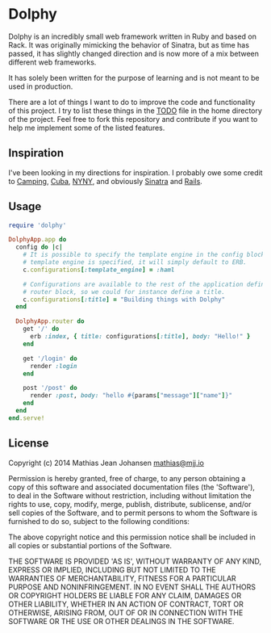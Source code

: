 # Dolphy
Dolphy is an incredibly small web framework written in Ruby and based on Rack.
It was originally mimicking the behavior of Sinatra, but as time has passed, it
has slightly changed direction and is now more of a mix between different web
frameworks.

It has solely been written for the purpose of learning and is not meant to be
used in production.

There are a lot of things I want to do to improve the code and functionality of
this project. I try to list these things in the
[TODO](https://github.com/majjoha/dolphy/blob/master/TODO) file in the home
directory of the project. Feel free to fork this repository and contribute if
you want to help me implement some of the listed features.

## Inspiration
I've been looking in my directions for inspiration. I probably owe some credit
to [Camping](http://camping.io), [Cuba](http://cuba.is),
[NYNY](http://alisnic.github.io/nyny/), and obviously
[Sinatra](http://sinatrarb.com) and [Rails](http://rubyonrails.org).

## Usage
```ruby
require 'dolphy'

DolphyApp.app do
  config do |c|
    # It is possible to specify the template engine in the config block. If no
    # template engine is specified, it will simply default to ERB.
    c.configurations[:template_engine] = :haml

    # Configurations are available to the rest of the application defined in the
    # router block, so we could for instance define a title.
    c.configurations[:title] = "Building things with Dolphy"
  end

  DolphyApp.router do
    get '/' do
      erb :index, { title: configurations[:title], body: "Hello!" }
    end

    get '/login' do
      render :login
    end

    post '/post' do
      render :post, body: "hello #{params["message"]["name"]}"
    end
  end
end.serve!
```

## License
Copyright (c) 2014 Mathias Jean Johansen <mathias@mjj.io>

Permission is hereby granted, free of charge, to any person obtaining
a copy of this software and associated documentation files (the
'Software'), to deal in the Software without restriction, including
without limitation the rights to use, copy, modify, merge, publish,
distribute, sublicense, and/or sell copies of the Software, and to
permit persons to whom the Software is furnished to do so, subject to
the following conditions:

The above copyright notice and this permission notice shall be
included in all copies or substantial portions of the Software.

THE SOFTWARE IS PROVIDED 'AS IS', WITHOUT WARRANTY OF ANY KIND,
EXPRESS OR IMPLIED, INCLUDING BUT NOT LIMITED TO THE WARRANTIES OF
MERCHANTABILITY, FITNESS FOR A PARTICULAR PURPOSE AND NONINFRINGEMENT.
IN NO EVENT SHALL THE AUTHORS OR COPYRIGHT HOLDERS BE LIABLE FOR ANY
CLAIM, DAMAGES OR OTHER LIABILITY, WHETHER IN AN ACTION OF CONTRACT,
TORT OR OTHERWISE, ARISING FROM, OUT OF OR IN CONNECTION WITH THE
SOFTWARE OR THE USE OR OTHER DEALINGS IN THE SOFTWARE.
